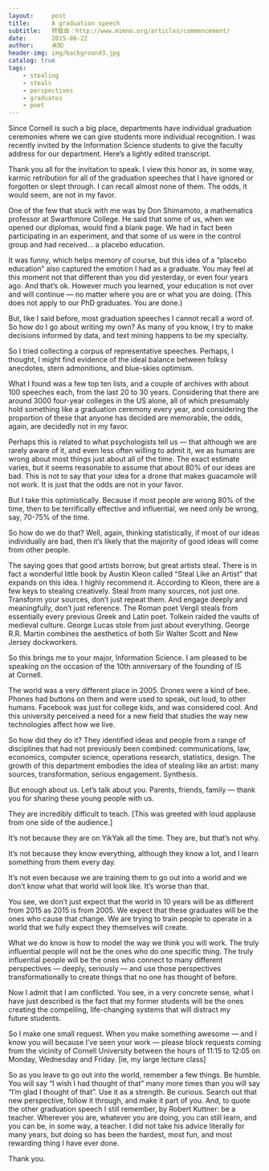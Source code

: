 ```yaml
---
layout:     post
title:      A graduation speech
subtitle:   转载自：http://www.mimno.org/articles/commencement/
date:       2015-06-22
author:     未知
header-img: img/background3.jpg
catalog: true
tags:
    - stealing
    - steals
    - perspectives
    - graduates
    - poet
---
```


Since Cornell is such a big place, departments have individual graduation ceremonies where we can give students more individual recognition. I was recently invited by the Information Science students to give the faculty address for our department. Here’s a lightly edited transcript.



Thank you all for the invitation to speak. I view this honor as, in some way, karmic retribution for all of the graduation speeches that I have ignored or forgotten or slept through. I can recall almost none of them. The odds, it would seem, are not in my favor.

One of the few that stuck with me was by Don Shimamoto, a mathematics professor at Swarthmore College. He said that some of us, when we opened our diplomas, would find a blank page. We had in fact been participating in an experiment, and that some of us were in the control group and had received… a placebo education.

It was funny, which helps memory of course, but this idea of a “placebo education” also captured the emotion I had as a graduate. You may feel at this moment not that different than you did yesterday, or even four years ago. And that’s ok. However much you learned, your education is not over and will continue — no matter where you are or what you are doing. (This does not apply to our PhD graduates. You are done.)

But, like I said before, most graduation speeches I cannot recall a word of. So how do I go about writing my own? As many of you know, I try to make decisions informed by data, and text mining happens to be my specialty.

So I tried collecting a corpus of representative speeches. Perhaps, I thought, I might find evidence of the ideal balance between folksy anecdotes, stern admonitions, and blue-skies optimism.

What I found was a few top ten lists, and a couple of archives with about 100 speeches each, from the last 20 to 30 years. Considering that there are around 3000 four-year colleges in the US alone, all of which presumably hold something like a graduation ceremony every year, and considering the proportion of these that anyone has decided are memorable, the odds, again, are decidedly not in my favor.

Perhaps this is related to what psychologists tell us — that although we are rarely aware of it, and even less often willing to admit it, we as humans are wrong about most things just about all of the time. The exact estimate varies, but it seems reasonable to assume that about 80% of our ideas are bad. This is not to say that your idea for a drone that makes guacamole will not work. It is just that the odds are not in your favor.

But I take this optimistically. Because if most people are wrong 80% of the time, then to be terrifically effective and influential, we need only be wrong, say, 70-75% of the time.

So how do we do that? Well, again, thinking statistically, if most of our ideas individually are bad, then it’s likely that the majority of good ideas will come from other people.

The saying goes that good artists borrow, but great artists steal. There is in fact a wonderful little book by Austin Kleon called “Steal Like an Artist” that expands on this idea. I highly recommend it. According to Kleon, there are a few keys to stealing creatively. Steal from many sources, not just one. Transform your sources, don’t just repeat them. And engage deeply and meaningfully, don’t just reference. The Roman poet Vergil steals from essentially every previous Greek and Latin poet. Tolkein raided the vaults of medieval culture. George Lucas stole from just about everything. George R.R. Martin combines the aesthetics of both Sir Walter Scott and New Jersey dockworkers. 

So this brings me to your major, Information Science. I am pleased to be speaking on the occasion of the 10th anniversary of the founding of IS at Cornell.

The world was a very different place in 2005. Drones were a kind of bee. Phones had buttons on them and were used to speak, out loud, to other humans. Facebook was just for college kids, and was considered cool. And this university perceived a need for a new field that studies the way new technologies affect how we live.

So how did they do it? They identified ideas and people from a range of disciplines that had not previously been combined: communications, law, economics, computer science, operations research, statistics, design. The growth of this department embodies the idea of stealing like an artist: many sources, transformation, serious engagement. Synthesis.

But enough about us. Let’s talk about you. Parents, friends, family — thank you for sharing these young people with us.

They are incredibly difficult to teach. [This was greeted with loud applause from one side of the audience.]

It’s not because they are on YikYak all the time. They are, but that’s not why.

It’s not because they know everything, although they know a lot, and I learn something from them every day.

It’s not even because we are training them to go out into a world and we don’t know what that world will look like. It’s worse than that.

You see, we don’t just expect that the world in 10 years will be as different from 2015 as 2015 is from 2005. We expect that these graduates will be the ones who cause that change. We are trying to train people to operate in a world that we fully expect they themselves will create.

What we do know is how to model the way we think you will work. The truly influential people will not be the ones who do one specific thing. The truly influential people will be the ones who connect to many different perspectives — deeply, seriously — and use those perspectives transformationally to create things that no one has thought of before.

Now I admit that I am conflicted. You see, in a very concrete sense, what I have just described is the fact that my former students will be the ones creating the compelling, life-changing systems that will distract my future students.

So I make one small request. When you make something awesome — and I know you will because I’ve seen your work — please block requests coming from the vicinity of Cornell University between the hours of 11:15 to 12:05 on Monday, Wednesday and Friday. [ie, my large lecture class]

So as you leave to go out into the world, remember a few things. Be humble. You will say “I wish I had thought of that” many more times than you will say “I’m glad I thought of that”. Use it as a strength. Be curious. Search out that new perspective, follow it through, and make it part of you. And, to quote the other graduation speech I still remember, by Robert Kuttner: be a teacher. Wherever you are, whatever you are doing, you can still learn, and you can be, in some way, a teacher. I did not take his advice literally for many years, but doing so has been the hardest, most fun, and most rewarding thing I have ever done.

Thank you.

